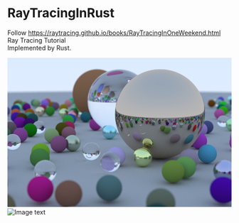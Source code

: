 # RayTracingInRust
Follow https://raytracing.github.io/books/RayTracingInOneWeekend.html Ray Tracing Tutorial  
Implemented by Rust.

![Image text](img/image.jpg)  
![Image text](img/cornell_box.png)  
